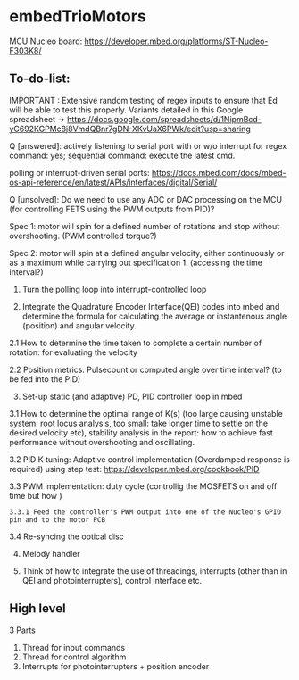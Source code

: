 # embedTrioMotors

MCU Nucleo board: https://developer.mbed.org/platforms/ST-Nucleo-F303K8/

## To-do-list:

IMPORTANT : Extensive random testing of regex inputs to ensure that Ed will be able to test this properly. Variants detailed in this Google spreadsheet -> https://docs.google.com/spreadsheets/d/1NipmBcd-yC692KGPMc8j8VmdQBnr7gDN-XKvUaX6PWk/edit?usp=sharing

Q [answered]: actively listening to serial port with or w/o interrupt for regex command: yes; sequential command: execute the latest cmd. 

polling or interrupt-driven serial ports:
https://docs.mbed.com/docs/mbed-os-api-reference/en/latest/APIs/interfaces/digital/Serial/

Q [unsolved]: Do we need to use any ADC or DAC processing on the MCU (for controlling FETS using the PWM outputs from PID)?


Spec 1: motor will spin for a defined number of rotations and stop without overshooting. (PWM controlled torque?)

Spec 2: motor will spin at a defined angular velocity, either continuously or as a maximum while carrying out specification 1. (accessing the time interval?)

1. Turn the polling loop into interrupt-controlled loop 

2. Integrate the Quadrature Encoder Interface(QEI) codes into mbed and determine the formula for calculating the average or instantenous angle (position) and angular velocity.

  2.1 How to determine the time taken to complete a certain number of rotation: for evaluating the velocity
  
  2.2 Position metrics: Pulsecount or computed angle over time interval? (to be fed into the PID)
  
  
3. Set-up static (and adaptive) PD, PID controller loop in mbed

  3.1 How to determine the optimal range of K(s) (too large causing unstable system: root locus analysis, too small: take longer time to         settle on the desired velocity etc), stability analysis in the report: how to achieve fast performance without overshooting and
      oscillating.
      
  3.2 PID K tuning: Adaptive control implementation (Overdamped response is required) using step test:                      https://developer.mbed.org/cookbook/PID
  
  3.3 PWM implementation: duty cycle (controllig the MOSFETS on and off time but how )
    
    3.3.1 Feed the controller's PWM output into one of the Nucleo's GPIO pin and to the motor PCB 
  
  3.4 Re-syncing the optical disc
  
4. Melody handler

5. Think of how to integrate the use of threadings,  interrupts (other than in QEI and photointerrupters), control interface etc.
  
## High level

3 Parts

1. Thread for input commands
2. Thread for control algorithm
3. Interrupts for photointerrupters + position encoder
